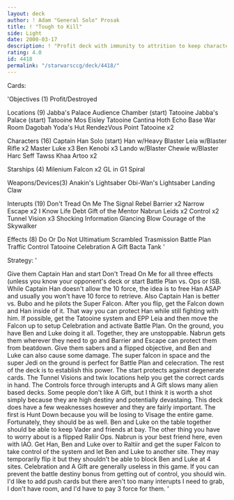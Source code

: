```yaml
---
layout: deck
author: ! Adam "General Solo" Prosak
title: ! "Tough to Kill"
side: Light
date: 2000-03-17
description: ! "Profit deck with immunity to attrition to keep characters on the table to keep Profit damage consistent"
rating: 4.0
id: 4418
permalink: "/starwarsccg/deck/4418/"
---
```

Cards: 

'Objectives (1)
Profit/Destroyed

Locations (9)
Jabba's Palace Audience Chamber (start)
Tatooine Jabba's Palace (start)
Tatooine Mos Eisley
Tatooine Cantina
Hoth Echo Base War Room
Dagobah Yoda's Hut
RendezVous Point
Tatooine x2

Characters (16)
Captain Han Solo (start)
Han w/Heavy Blaster
Leia w/Blaster Rifle x2
Master Luke x3
Ben Kenobi x3
Lando w/Blaster
Chewie w/Blaster
Harc Seff
Tawss Khaa
Artoo x2

Starships (4)
Milenium Falcon x2
GL in G1
Spiral

Weapons/Devices(3)
Anakin's Lightsaber
Obi-Wan's Lightsaber
Landing Claw

Interupts (19)
Don't Tread On Me
The Signal
Rebel Barrier x2
Narrow Escape x2
I Know
Life Debt
Gift of the Mentor
Nabrun Leids x2
Control x2
Tunnel Vision x3
Shocking Information
Glancing Blow
Courage of the Skywalker

Effects (8)
Do Or Do Not
Ultimatium
Scrambled Trasmission
Battle Plan
Traffic Control
Tatooine Celebration
A Gift
Bacta Tank '

Strategy: '

Give them Captain Han and start Don't Tread On Me for all three effects (unless you know your opponent's deck or start Battle Plan vs. Ops or ISB.  While Captain Han doesn't allow the 10 force, the idea is to free Han ASAP and usually you won't have 10 force to retrieve.  Also Captain Han is better vs. Bubo and he pilots the Super Falcon.  After you flip, get the Falcon down and Han inside of it.  That way you can protect Han while still fighting with him.  If possible, get the Tatooine system and EPP Leia and then move the Falcon up to setup Celebration and activate Battle Plan.  On the ground, you have Ben and Luke doing it all.  Together, they are unstoppable.  Nabrun gets them wherever they need to go and Barrier and Escape can protect them from beatdown.  Give them sabers and a flipped objective, and Ben and Luke can also cause some damage.  The super falcon in space and the super Jedi on the ground is perfect for Battle Plan and celecration.  The rest of the deck is to establish this power.	The start protects against degenerate cards.  The Tunnel Visions and twix locations help you get the correct cards in hand.  The Controls force through interupts and A Gift slows many alien based decks.  Some people don't like A Gift, but I think it is worth a shot simply because they are high destiny and potentially devastaing.  This deck does have a few weaknesses however and they are fairly important.  The first is Hunt Down because you will be losing to Visage the entire game.	Fortunately, they should be as well.  Ben and Luke on the table together should be able to keep Vader and friends at bay.  The other thing you have to worry about is a flipped Raliir Ops.  Nabrun is your best friend here, even with IAO.  Get Han, Ben and Luke over to Raltiir and get the super Falcon to take control of the system and let Ben and Luke to another site.  They may temporarily flip it but they shouldn't be able to block Ben and Luke at 4 sites.  Celebration and A Gift are generally useless in this game.  If you can prevent the battle destiny bonus from getting out of control, you should win.  I'd like to add push cards but there aren't too many interupts I need to grab, I don't have room, and I'd have to pay 3 force for them. '
